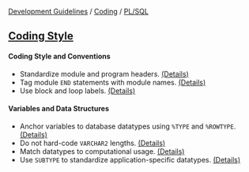 [Development Guidelines](../../../README.md) / [Coding](../../../README.md#coding) / [PL/SQL](../../../README.md#coding_pl_sql)

## [Coding Style](../../../README.md#coding_pl_sql_coding_style)

#### Coding Style and Conventions

- Standardize module and program headers. [(Details)](coding_style/StdHeader.md) <a name="StdHeader"></a>
- Tag module `END` statements with module names. [(Details)](coding_style/TagEND.md) <a name="TagEnd"></a>
- Use block and loop labels. [(Details)](coding_style/UseLabels.md) <a name="UseLabels"></a>

#### Variables and Data Structures

- Anchor variables to database datatypes using `%TYPE` and `%ROWTYPE`. [(Details)](coding_style/AnchorTypes.md) <a name="AnchorTypes"></a>
- Do not hard-code `VARCHAR2` lengths. [(Details)](coding_style/HardcodeVarchar2.md) <a name="HardcodeVarchar2"></a>
- Match datatypes to computational usage. [(Details)](coding_style/MatchDataTypes.md) <a name="MatchDataTypes"></a>
- Use `SUBTYPE` to standardize application-specific datatypes. [(Details)](coding_style/UseSubtype.md) <a name="UseSubtype"></a>
